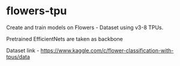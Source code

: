 # flowers-tpu

Create and train models on Flowers - Dataset using  v3-8 TPUs.

Pretrained EfficientNets are taken as backbone

Dataset link - https://www.kaggle.com/c/flower-classification-with-tpus/data
